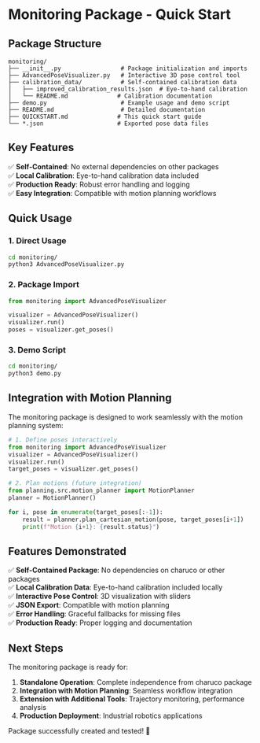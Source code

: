 # Monitoring Package - Quick Start

## Package Structure
```
monitoring/
├── __init__.py                 # Package initialization and imports
├── AdvancedPoseVisualizer.py   # Interactive 3D pose control tool
├── calibration_data/           # Self-contained calibration data
│   ├── improved_calibration_results.json  # Eye-to-hand calibration
│   └── README.md              # Calibration documentation
├── demo.py                     # Example usage and demo script
├── README.md                   # Detailed documentation
├── QUICKSTART.md              # This quick start guide
└── *.json                     # Exported pose data files
```

## Key Features

✅ **Self-Contained**: No external dependencies on other packages  
✅ **Local Calibration**: Eye-to-hand calibration data included  
✅ **Production Ready**: Robust error handling and logging  
✅ **Easy Integration**: Compatible with motion planning workflows  

## Quick Usage

### 1. Direct Usage
```bash
cd monitoring/
python3 AdvancedPoseVisualizer.py
```

### 2. Package Import
```python
from monitoring import AdvancedPoseVisualizer

visualizer = AdvancedPoseVisualizer()
visualizer.run()
poses = visualizer.get_poses()
```

### 3. Demo Script
```bash
cd monitoring/
python3 demo.py
```

## Integration with Motion Planning

The monitoring package is designed to work seamlessly with the motion planning system:

```python
# 1. Define poses interactively
from monitoring import AdvancedPoseVisualizer
visualizer = AdvancedPoseVisualizer()
visualizer.run()
target_poses = visualizer.get_poses()

# 2. Plan motions (future integration)
from planning.src.motion_planner import MotionPlanner
planner = MotionPlanner()

for i, pose in enumerate(target_poses[:-1]):
    result = planner.plan_cartesian_motion(pose, target_poses[i+1])
    print(f"Motion {i+1}: {result.status}")
```

## Features Demonstrated

✅ **Self-Contained Package**: No dependencies on charuco or other packages  
✅ **Local Calibration Data**: Eye-to-hand calibration included locally  
✅ **Interactive Pose Control**: 3D visualization with sliders  
✅ **JSON Export**: Compatible with motion planning  
✅ **Error Handling**: Graceful fallbacks for missing files  
✅ **Production Ready**: Proper logging and documentation  

## Next Steps

The monitoring package is ready for:
1. **Standalone Operation**: Complete independence from charuco package
2. **Integration with Motion Planning**: Seamless workflow integration
3. **Extension with Additional Tools**: Trajectory monitoring, performance analysis
4. **Production Deployment**: Industrial robotics applications

Package successfully created and tested! 🎉